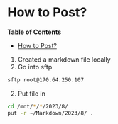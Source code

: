 # How to Post?

<!-- markdown-toc start - Don't edit this section. Run M-x markdown-toc-refresh-toc -->
**Table of Contents**

- [How to Post?](#how-to-post)

<!-- markdown-toc end -->



1. Created a markdown file locally
2. Go into sftp

```sh
sftp root@170.64.250.107 
```

2. Put file in

```sh
cd /mnt/*/*/2023/8/
put -r ~/Markdown/2023/8/ .
```
